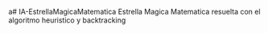 a# IA-EstrellaMagicaMatematica
Estrella Magica Matematica  resuelta con el algoritmo heuristico y backtracking
